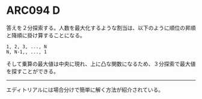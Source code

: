 # ARC094 D
答えを２分探索する。人数を最大化するような割当は、以下のように順位の昇順と降順に掛け算することになる。
```
1, 2, 3, ..., N
N, N-1,, ..., 1
```
そして乗算の最大値は中央に現れ、上に凸な関数になるため、３分探索で最大値を探すことができる。

---

エディトリアルには場合分けで簡単に解く方法が紹介されている。
